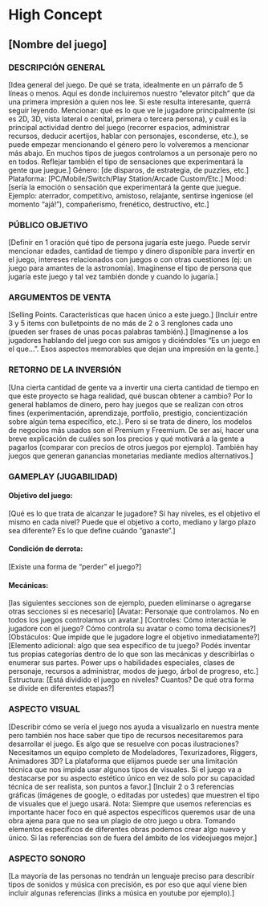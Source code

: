 # High Concept

## [Nombre del juego]

### DESCRIPCIÓN GENERAL
[Idea general del juego. De qué se trata, idealmente en un párrafo de 5 líneas o menos. Aquí es donde incluiremos nuestro “elevator pitch” que da una primera impresión a quien nos lee. Si este resulta interesante, querrá seguir leyendo. Mencionar: qué es lo que ve le jugadore principalmente (si es 2D, 3D, vista lateral o cenital, primera o tercera persona), y cuál es la principal actividad dentro del juego (recorrer espacios, administrar recursos, deducir acertijos, hablar con personajes, esconderse, etc.), se puede empezar mencionando el género pero lo volveremos a mencionar más abajo. En muchos tipos de juegos controlamos a un personaje pero no en todos. Reflejar también el tipo de sensaciones que experimentará la gente que juegue.]
Género: [de disparos, de estrategia, de puzzles, etc.]
Plataforma: [PC/Mobile/Switch/Play Station/Arcade Custom/Etc.]
Mood: [sería la emoción o sensación que experimentará la gente que juegue. Ejemplo: aterrador, competitivo, amistoso, relajante, sentirse ingeniose (el momento “ajá!”), compañerismo, frenético, destructivo, etc.]

### PÚBLICO OBJETIVO
[Definir en 1 oración qué tipo de persona jugaría este juego. Puede servir mencionar edades, cantidad de tiempo y dinero disponible para invertir en el juego, intereses relacionados con juegos o con otras cuestiones (ej: un juego para amantes de la astronomía). Imaginense el tipo de persona que jugaría este juego y tal vez también donde y cuando lo jugaría.]

### ARGUMENTOS DE VENTA
[Selling Points. Características que hacen único a este juego.]
[Incluir entre 3 y 5 items con bulletpoints de no más de 2 o 3 renglones cada uno (pueden ser frases de unas pocas palabras también).]
[Imaginense a los jugadores hablando del juego con sus amigos y diciéndoles “Es un juego en el que…”. Esos aspectos memorables que dejan una impresión en la gente.]

### RETORNO DE LA INVERSIÓN
[Una cierta cantidad de gente va a invertir una cierta cantidad de tiempo en que este proyecto se haga realidad, qué buscan obtener a cambio? Por lo general hablamos de dinero, pero hay juegos que se realizan con otros fines (experimentación, aprendizaje, portfolio, prestigio, concientización sobre algún tema específico, etc.). Pero si se trata de dinero, los modelos de negocios más usados son el Premium y Freemium. De ser así, hacer una breve explicación de cuáles son los precios y qué motivará a la gente a pagarlos (comparar con precios de otros juegos por ejemplo). También hay juegos que generan ganancias monetarias mediante medios alternativos.]

### GAMEPLAY (JUGABILIDAD)

#### Objetivo del juego:
[Qué es lo que trata de alcanzar le jugadore? Si hay niveles, es el objetivo el mismo en cada nivel? Puede que el objetivo a corto, mediano y largo plazo sea diferente? Es lo que define cuándo “ganaste”.]

#### Condición de derrota: 
[Existe una forma de “perder” el juego?]

#### Mecánicas:
[las siguientes secciones son de ejemplo, pueden eliminarse o agregarse otras secciones si es necesario]
[Avatar: Personaje que controlamos. No en todos los juegos controlamos un avatar.]
[Controles: Cómo interactúa le jugadore con el juego? Cómo controla su avatar o como toma decisiones?]
[Obstáculos: Que impide que le jugadore logre el objetivo inmediatamente?]
[Elemento adicional: algo que sea específico de tu juego? Podés inventar tus propias categorías dentro de lo que son las mecánicas y describirlas o enumerar sus partes. Power ups o habilidades especiales, clases de personaje, recursos a administrar, modos de juego, árbol de progreso, etc.]
Estructura:
[Está dividido el juego en niveles? Cuantos? De qué otra forma se divide en diferentes etapas?]

### ASPECTO VISUAL
[Describir cómo se vería el juego nos ayuda a visualizarlo en nuestra mente pero también nos hace saber que tipo de recursos necesitaremos para desarrollar el juego. Es algo que se resuelve con pocas ilustraciones? Necesitamos un equipo completo de Modeladores, Texurizadores, Riggers, Animadores 3D? La plataforma que elijamos puede ser una limitación técnica que nos impida usar algunos tipos de visuales. Si el juego va a destacarse por su aspecto estético único en vez de solo por su capacidad técnica de ser realista, son puntos a favor.]
[Incluir 2 o 3 referencias gráficas (imágenes de google, o editadas por ustedes) que muestren el tipo de visuales que el juego usará. Nota: Siempre que usemos referencias es importante hacer foco en qué aspectos específicos queremos usar de una obra ajena para que no sea un plagio de otro juego u obra. Tomando elementos específicos de diferentes obras podemos crear algo nuevo y único. Si las referencias son de fuera del ámbito de los videojuegos mejor.]

### ASPECTO SONORO
[La mayoría de las personas no tendrán un lenguaje preciso para describir tipos de sonidos y música con precisión, es por eso que aquí viene bien incluir algunas referencias (links a música en youtube por ejemplo).]
